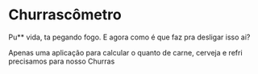 #  Churrascômetro 

Pu** vida, ta pegando fogo. E agora como é que faz pra desligar isso ai?

Apenas uma aplicação para calcular o quanto de carne, cerveja e refri precisamos para nosso Churras


<!--stackedit_data:
eyJoaXN0b3J5IjpbLTEzNTI1MTkzMzAsLTgwNjcyNTkxMywtMT
k1NjcxNDU1M119
-->